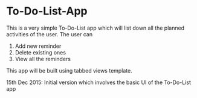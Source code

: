 # To-Do-List-App

This is a very simple To-Do-List app which will list down all the planned activities of the user.
The user can 
1. Add new reminder
2. Delete existing ones
3. View all the reminders

This app will be built using tabbed views template.

15th Dec 2015: Initial version which involves the basic UI of the To-Do-List app
